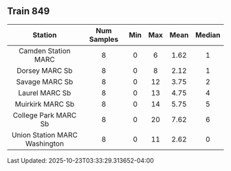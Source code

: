 ## Train 849

| Station | Num Samples | Min | Max | Mean | Median |
| :-----: | :---------: | :-: | :-: | :--: | :----: |
| Camden Station MARC | 8 | 0 | 6 | 1.62 | 1 |
| Dorsey MARC Sb | 8 | 0 | 8 | 2.12 | 1 |
| Savage MARC Sb | 8 | 0 | 12 | 3.75 | 2 |
| Laurel MARC Sb | 8 | 0 | 13 | 4.75 | 4 |
| Muirkirk MARC Sb | 8 | 0 | 14 | 5.75 | 5 |
| College Park MARC Sb | 8 | 0 | 20 | 7.62 | 6 |
| Union Station MARC Washington | 8 | 0 | 11 | 2.62 | 0 |


Last Updated: 2025-10-23T03:33:29.313652-04:00